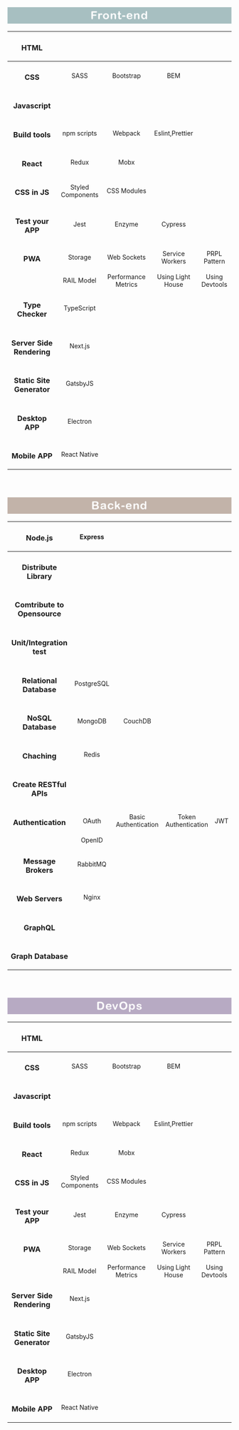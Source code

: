 ![frontend](./frontend.png)

|         <h3>HTML</h3>          |                   |                     |                   |                |
| :----------------------------: | :---------------: | :-----------------: | :---------------: | :------------: |
|          <h3>CSS</h3>          |       SASS        |      Bootstrap      |        BEM        |                |
|      <h3>Javascript</h3>       |                   |                     |                   |                |
|      <h3>Build tools</h3>      |    npm scripts    |       Webpack       |  Eslint,Prettier  |                |
|         <h3>React</h3>         |       Redux       |        Mobx         |                   |                |
|       <h3>CSS in JS</h3>       | Styled Components |     CSS Modules     |                   |                |
|     <h3>Test your APP</h3>     |       Jest        |       Enzyme        |      Cypress      |                |
|          <h3>PWA</h3>          |      Storage      |     Web Sockets     |  Service Workers  |  PRPL Pattern  |
|                                |    RAIL Model     | Performance Metrics | Using Light House | Using Devtools |
|     <h3>Type Checker</h3>      |    TypeScript     |                     |                   |                |
| <h3>Server Side Rendering</h3> |      Next.js      |                     |                   |                |
| <h3>Static Site Generator</h3> |     GatsbyJS      |                     |                   |                |
|      <h3>Desktop APP</h3>      |     Electron      |                     |                   |                |
|      <h3>Mobile APP</h3>       |   React Native    |                     |                   |                |

<br><br>


![baclend](./backend.png)

|         <h3>Node.js</h3>          |  Express   |                      |                      |      |        
| :-------------------------------: | :--------: | :------------------: | :------------------: | ---- | 
|    <h3>Distribute Library</h3>    |            |                      |                      |      |        
| <h3>Comtribute to Opensource</h3> |            |                      |                      |      |        
|  <h3>Unit/Integration test</h3>   |            |                      |                      |      |        
|   <h3>Relational Database</h3>    | PostgreSQL |                      |                      |      |        
|      <h3>NoSQL Database</h3>      |  MongoDB   |       CouchDB        |                      |      |        
|         <h3>Chaching</h3>         |   Redis    |                      |                      |      |        
|   <h3>Create RESTful APIs</h3>    |            |                      |                      |      |        
|      <h3>Authentication</h3>      |   OAuth    | Basic Authentication | Token Authentication | JWT  |
|                                   |   OpenID   |                      |                      |      |
|     <h3>Message Brokers</h3>      |  RabbitMQ  |                      |                      |      |        
|       <h3>Web Servers</h3>        |   Nginx    |                      |                      |      |        
|         <h3>GraphQL</h3>          |            |                      |                      |      |        
|      <h3>Graph Database</h3>      |            |                      |                      |      |        


<br><br>


![devops](./devops.png)

|         <h3>HTML</h3>          |                   |                     |                   |                |
| :----------------------------: | :---------------: | :-----------------: | :---------------: | :------------: |
|          <h3>CSS</h3>          |       SASS        |      Bootstrap      |        BEM        |                |
|      <h3>Javascript</h3>       |                   |                     |                   |                |
|      <h3>Build tools</h3>      |    npm scripts    |       Webpack       |  Eslint,Prettier  |                |
|         <h3>React</h3>         |       Redux       |        Mobx         |                   |                |
|       <h3>CSS in JS</h3>       | Styled Components |     CSS Modules     |                   |                |
|     <h3>Test your APP</h3>     |       Jest        |       Enzyme        |      Cypress      |                |
|          <h3>PWA</h3>          |      Storage      |     Web Sockets     |  Service Workers  |  PRPL Pattern  |
|                                |    RAIL Model     | Performance Metrics | Using Light House | Using Devtools |
| <h3>Server Side Rendering</h3> |      Next.js      |                     |                   |                |
| <h3>Static Site Generator</h3> |     GatsbyJS      |                     |                   |                |
|      <h3>Desktop APP</h3>      |     Electron      |                     |                   |                |
|      <h3>Mobile APP</h3>       |   React Native    |                     |                   |                |

